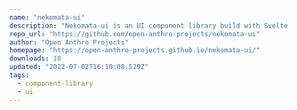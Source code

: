 ```yaml
---
name: "nekomata-ui"
description: "Nekomata-ui is an UI component library build with Svelte that focuses on delivering components and features that can be adaptable to your application needs."
repo_url: "https://github.com/open-anthro-projects/nekomata-ui"
author: "Open Anthro Projects"
homepage: "https://open-anthro-projects.github.io/nekomata-ui/"
downloads: 10
updated: "2022-07-02T16:10:08.529Z"
tags: 
  - component-library
  - ui
---
```

